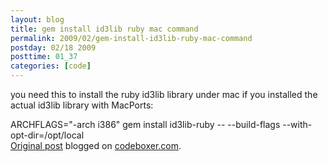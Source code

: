 ```yaml
---
layout: blog
title: gem install id3lib ruby mac command
permalink: 2009/02/gem-install-id3lib-ruby-mac-command
postday: 02/18 2009
posttime: 01_37
categories: [code]
---
```


<p>you need this to install the ruby id3lib library under mac if you installed the  actual id3lib library with MacPorts:</p>
<p> ARCHFLAGS="-arch i386" gem install id3lib-ruby -- --build-flags --with-opt-dir=/opt/local<br />
<a href="http://www.digbox.net/index.php/news/gem-install-id3lib-ruby-mac-command">Original post</a> blogged on <a href="http://codeboxer.com">codeboxer.com</a>.</p>
